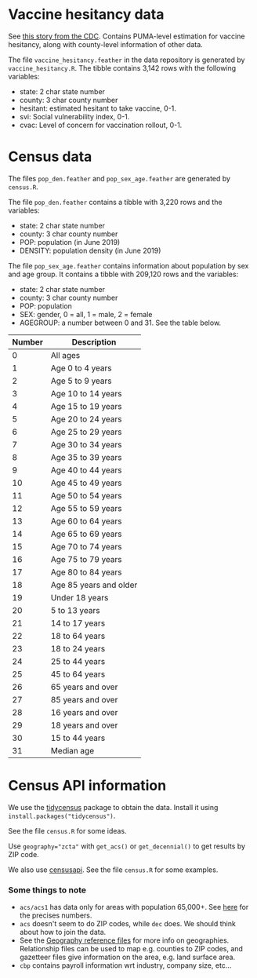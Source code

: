 # Vaccine hesitancy data
See [this story from the CDC](https://data.cdc.gov/stories/s/Vaccine-Hesitancy-for-COVID-19/cnd2-a6zw).
Contains PUMA-level estimation for vaccine hesitancy, along with county-level information of other data.

The file `vaccine_hesitancy.feather` in the data repository is generated by `vaccine_hesitancy.R`. The tibble contains 3,142 rows with the following variables:
* state: 2 char state number
* county: 3 char county number
* hesitant: estimated hesitant to take vaccine, 0-1.
* svi: Social vulnerability index, 0-1.
* cvac: Level of concern for vaccination rollout, 0-1.

# Census data
The files `pop_den.feather` and `pop_sex_age.feather` are generated by `census.R`.

The file `pop_den.feather` contains a tibble with 3,220 rows and the variables:
* state: 2 char state number
* county: 3 char county number
* POP: population (in June 2019)
* DENSITY: population density (in June 2019)

The file `pop_sex_age.feather` contains information about population by sex and age group. It contains a tibble with 209,120 rows and the variables:
* state: 2 char state number
* county: 3 char county number
* POP: population
* SEX: gender, 0 = all, 1 = male, 2 = female
* AGEGROUP: a number between 0 and 31. See the table below.

Number | Description
-------|------------
0 | All ages
1 | Age 0 to 4 years
2 | Age 5 to 9 years
3 | Age 10 to 14 years
4 | Age 15 to 19 years
5 | Age 20 to 24 years
6 | Age 25 to 29 years
7 | Age 30 to 34 years
8 | Age 35 to 39 years
9 | Age 40 to 44 years
10 | Age 45 to 49 years
11 | Age 50 to 54 years
12 | Age 55 to 59 years
13 | Age 60 to 64 years
14 | Age 65 to 69 years
15 | Age 70 to 74 years
16 | Age 75 to 79 years
17 | Age 80 to 84 years
18 | Age 85 years and older
19 | Under 18 years  
20 | 5 to 13 years  
21 | 14 to 17 years  
22 | 18 to 64 years  
23 | 18 to 24 years  
24 | 25 to 44 years  
25 | 45 to 64 years  
26 | 65 years and over  
27 | 85 years and over  
28 | 16 years and over  
29 | 18 years and over  
30 | 15 to 44 years   
31 | Median age


# Census API information

We use the [tidycensus](https://walker-data.com/tidycensus/index.html) package to obtain the data.
Install it using `install.packages("tidycensus")`.

See the file `census.R` for some ideas.

Use `geography="zcta"` with `get_acs()` or `get_decennial()` to get results by ZIP code.

We also use [censusapi](https://www.hrecht.com/censusapi/). See the file `census.R` for some examples.

### Some things to note
* `acs/acs1` has data only for areas with population 65,000+. See [here](https://www.census.gov/programs-surveys/acs/geography-acs/areas-published.html) for the precises numbers.
* `acs` doesn't seem to do ZIP codes, while `dec` does. We should think about how to join the data.
* See the [Geography reference files](https://www.census.gov/geographies/reference-files.2020.html) for more info on geographies. Relationship files can be used to map e.g. counties to ZIP codes, and gazetteer files give information on the area, e.g. land surface area.
* `cbp` contains payroll information wrt industry, company size, etc...
